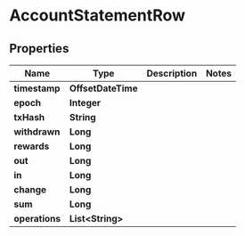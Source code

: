 

# AccountStatementRow


## Properties

| Name | Type | Description | Notes |
|------------ | ------------- | ------------- | -------------|
|**timestamp** | **OffsetDateTime** |  |  |
|**epoch** | **Integer** |  |  |
|**txHash** | **String** |  |  |
|**withdrawn** | **Long** |  |  |
|**rewards** | **Long** |  |  |
|**out** | **Long** |  |  |
|**in** | **Long** |  |  |
|**change** | **Long** |  |  |
|**sum** | **Long** |  |  |
|**operations** | **List&lt;String&gt;** |  |  |



